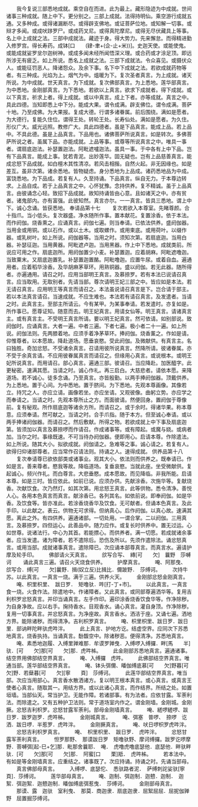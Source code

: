 <!-- { "loadSidebar": true } -->
　　我今复说三部悉地成就。乘空自在而进。此为最上。藏形隐迹为中成就。世间诸事三种成就。随上中下。更分别之。三部上成就。法得持明仙。乘空游行成就五通。又多种成。或得诸漏断尽。或得辟支佛地。或证菩萨位地。或知解一切事。或辩才多闻。或成吠跢罗尸。或成药叉尼。或得真陀摩尼。或得无尽伏藏具上等事。名上中上成就之法。三部中成就法。藏迹于身。得大势力。先来懈怠。而得精进勤入修罗宫。得长寿药。成钵[口　　(肄-聿+(企-止+米))]。史迦天使。或能使鬼。或能成就娑罗坌尔迦树神。或成多闻未经所闻悟深义理。或合药或才涂足顶。即远所涉无有疲乏。如上所说。悉名上成就之法。三部下成就法。令众喜见。或摄伏众人。或能征罚恶人。降诸怨众。及余下事。名下中下成就之法。若欲成就药物等者。有三种成。光焰为上。烟气为中。熅暖为下。复次圣者真言。为上成就。诸天所说。为中成就。世天真言。为下成就。复次佛部真言。为上悉地。莲华部真言。为中悉地。金刚部真言。为下悉地。若欲以上真言。欲求下成就者。得下成就。或以下真言。祈求上者。得上成就。或以中真言。成上下者。亦等成就。真言之中。具此四德。当知即悉上中下分。能成大果。谓令成满。辟支佛位。谓令成满。菩萨十地。乃至成佛。为大果报。复成大德。行谓多诸眷属。前后围绕。满如是愿者。为大德行。复能久住位。谓得王处。转轮王处。长寿仙处。满如是愿者。为久住。形仪广大。威光远照。教修广大。具此四德者。虽是下品真言。能成上品。若上品中。不具此德。虽是上品真言。下品用也。诸佛菩萨所说真言。如是转次。多佛菩萨所说之者。虽属下品。亦能成就。上品等事。或尊等所说真言之中。唯具一事者。谓扇底迦法。补瑟置迦法。阿毗遮嚧迦法。虽具一事。于中各有上中下品。岂有下品真言。能成上事。犹若青泥。出妙莲华。固无疑也。岂有上品慈善真言。能成忿怒下品成就。如白檀木其性清凉。若风击相揩。自然火起。非无因缘也。如是差互。虽非次第。诸余悉地。皆物疑虑。身分悉地为上品成。诸药悉地品为中成。富饶悉地。为下品成。若复有人。久至持诵。下品真言。纵自无力。于本尊边转求。上品自成。若于上品真言之中。心怀犹豫。念持供养。复不精诚。虽于上品真言。由彼诵念心轻。致招下品成就。故知持诵皆由心意。且如诸天之中。亦有贫者。诸鬼部内。亦有富强。此彼知然。真言亦尔。一一真言。皆具三悉地。谓上中下。诚心念诵。皆获悉地。
奉请品第十七
　　复次若欲入本尊室。先睹尊颜。合十指爪。当小低头。复次器盛。净水随所作事。置本献花。复置涂香。依于本法。而作阏伽。烧香熏之。应诵真言。阏伽七遍。则当奉请。已依法供养。盛阏伽器。当用金或用铜。或以石作。或以土木。或取螺作。或用束底。或用荷叶。以缀作器。或乳树叶。如上所说。阏伽器等。当用之时。须知次第。若扇底迦。当用白器。补瑟征迦。当用黄器。阿毗遮卢迦。当用黑器。作上中下悉地。成就类前。所说应可用之作。扇底迦所。用阏伽置少小麦。补瑟置迦。应着胡麻。阿毗遮噜迦。当致粟末。又扇底迦置乳。补瑟置迦置酪。阿毗噜迦。应置牛尿。或着自血。遍通用者。应着稻华涂香。及华胡麻茅草环。用熟铜器。盛以阏伽。若无此器。随所得者。亦遍通用。请召之时。应用当部明王真言。及慕捺罗。若有本法已说请召真言。应当取用。无取别者。先请当部。尊次请明王妃三部之中。皆应如是本法。若无请召真言。应用明王等真言而请召之。本法虽说请召真言是下。岂合请于部主。若以本法真言请召。当速成就。不应生难也。本法若有请召真言。及发遣者。当请之时。此真言主。至部主所请云。今有某甲。为某事奉请。若发遣时。亦复如是。所作事已。愿尊证知。随意而去。明王妃真言。用请女仙等。明王真言。请诸真言主。或有真言主。不受明王真言所请。要以明王妃真言。然可依请。如别部说。致阏伽时。应诵真言。大者一遍。中者三遍。下者七遍。极小者二十一遍。如上所说。阏伽法则。先两膝着地。应须手着净茅草环。捧阏伽。烧香薰之。作如是请。仰惟尊者。以本愿故。降赴道场。愿垂哀愍。受此阏伽。及微献供。有真言主。名曰独胜。奇加忿怒。不受诸余真言。召请用彼所说真言。然降所请。彼诸眷属。亦不受于余真言请。不应用彼眷属真言而请召之。但缘用心真言。或说根本。或明王妃所说真言。而用请召。部心真言。遍通三部。彼请召。当应降赴。加医醯字。此更秘密。速满其愿。当请之时。诚心作礼。再三启白。大慈悲者。请依本愿。来降道场。若不诚心。徒多念诵。乃至真言。亦皆殷勤。以两手捧阏伽器。顶戴供养。为上悉地。置于心间。为中悉地。置于脐间。为下悉地。先观本尊画像。其像若立。持咒之人。亦应立请。画像若坐。亦应坐请。又观彼像。曲躬立势。亦应学之而奉请之。当请之时。先观本尊所止之方。而面彼请。然便回身。置阏伽于尊像前。复有秘观。所作扇底迦等诸余方所。而请召之。或于余时。得诸华果。称本尊意。应须奉请。然可献之。当请之时。合手爪指。随于本方。但至诚心奉请。或以两手捧诸阏伽器。而请召之。然后敷献。所得之物。若欲成就上中下事及扇底迦第。皆须加以真言及慕捺啰而作请召。作成诸事等。或有障起。或魔与娆。或病者加。当尔之时。事缘既速。不可当待办阏伽器。便即用心。启请本尊。作除遣法。如上所说。随其大小。拟欲成就。阏伽请之。急难等之事。诚心请之。若复有人。欲得归仰诸部尊者。应当常作召请法则。持诵之人。速得成就。
供养品第十八
　　复次奉请尊已欲依部类或诸事业。观其大小。依法则而供养之。既奉请已。作如是言。善来尊者。愍我等故。降临道场。复垂哀愍。当就此座。坐受微献供。复起诚心。频兴作礼。而白尊言。大悲垂愍。成本愿故。而见降临。非我所能。启请本尊。如是三时。皆应依此。如前已说。应须办供。先献涂香。次施华等。复献烧香。次献饮食。次乃然灯。如其次第。用忿怒王真言。此等供物。悉令清净。善悦人心。各用本色真言而真言。献涂香已。各列其名。如依前说。即奉阏伽。如是华香。及饮食等。皆亦准此。若涂香烧香华及饮食。无可献者。但诵本色真言。及此手印。以此献之。表云。供物无可求得。但纳真心。后作阏伽。以真心故。速满其愿。离此之外。有四供养。遍通诸部。一切处用。一谓合掌。二以阏伽。三用真言。及慕捺罗。四但运心。此善品中。随力应作。或复长时供养中。置无过运。心如世尊。说诸法行。中心为其首。若能摽心。而供养者。满一切愿。若成就诸余事者。应当发遣。诸为障者。若不遣除后。恐伤及所以。先须作遣除法。诵忿怒真言。或用当部。成就诸事真言。遣除障已。次应诵本部尊真言。而真言水。遍请护摩及轮手印。
　　佛部请火天真言。
　　欱写合写、　縳[可　　欠]　曩野　莎嚩诃
　　诵此真言三遍。请召火天烧食供养。
　　护摩真言。
　　唵、阿那曳、　欱写合．缚[可　　欠]曩野．揖(奴立反)比揖比．儞跛野．　莎缚诃。
　　次持牛苏。以此真言。一真言一烧。满于三遍。供养火天。
　　金刚部忿怒金刚真言。
　　唵、枳里枳里、　跋日罗．　矩噜驮．吽[打-丁+巿]。
　　以此真言。一真言食一烧。火食作法。除遣地中。作诸障者。又此真言。或同部尊遍洒华等。复用吉利枳罗忿怒真言。并印当诵真言。左手作印。遍印涂香烧香饮食华等。作净除秽。为自身净故。应以右手。掬持香水。目观香水。诵心真言。灌自身顶。作净除秽。复用一切事真言。并忿怒真言。为净座故。真言香水。洒洁于座。又诵七遍。洒地方界。能除诸秽。而得清净。吉利枳罗真言。
　　唵、枳里枳里、跋日罗．跋日里．部讷畔陀畔驮虎吽泮。
　　此上真言、护地方讫。结虚空界。应同次下苏悉地真言。烧香执持。当诵真言。馚馥空中。除诸秽恶。便得清净。苏悉地真言。
　　唵、素悉地迦履、入缚里亸难那．牟谟罗亸曳．入缚啰入缚攞．畔[馬　　半]驮．[可　　欠]那[可　　欠]那．虎吽柹。
　　此金刚部苏悉地真言。遍通诸事。结空界用佛部结空界真言。
　　唵、入缚攞　虎吽。
　　此佛部结空界真言。唯通当部。莲华部结空界真言。
　　唵、钵头弭儞、皤伽缚底慕[可　　欠]野暮[可　　欠]野．若蘖暮[可　　欠][寧　　頁]　莎缚诃。
　　此莲华部结空界真言。唯当部。次应当用部心。真言香水散洒诸方。复以明王根本真言。或心真言。或真言王使者心真言。随取其一。用结方界。或以此诸心真言。而作结界。所结之处。如置垣墙。当部仙天。常当护卫。无能作障。若诸部事。有为法者。应依甘露。军荼利法。而除遣之。又有五种护卫法则。常于道场室内作之。谓金刚墙。金刚城。金刚撅。忿怒吉利枳罗。忿怒甘露军荼利。部母金刚墙真言。
　　唵、縒啰縒啰、跋日罗．跋罗迦罗．虎吽柹。
　　金刚城真言。
　　唵、弭塞　普啰、　捺啰　讫洒．跋日啰．半惹罗．虎吽泮。
　　金刚撅真言。
　　唵、吠日啰枳罗虎吽泮。
　　忿怒吉利枳罗真言。
　　唵、　枳里枳里、　跋日罗．　虎吽泮。
　　忿怒甘露军荼利真言。
　　怛罗那野、　那谟跋日罗　矩噜驮野、摩诃缚攞。跋罗讫啰摩野．菩嚩弭[起-巳+乞]那．毗那舍曩耶．　唵．　虎噜虎噜底瑟他．底瑟他．畔驮畔驮．[可　　欠]那[可　　欠]那．　阿蜜[口　　栗]羝．　虎吽柹。
　　若本法中。有如是等金刚墙真言。应重结之。诸事既了。次应持诵。持诵之时。先诵当部母。
　　真言佛部母真言。
　　入缚啰、底瑟佗、　悉驮路者泥．　萨缚刺詑娑驮[寧　　頁]．莎缚诃。
　　莲华部母真言。
　　唵、迦制、弭迦制．迦戆．迦制．　迦絮．弭迦絮．迦戆迦制．皤伽缚底弭惹曳．　莎缚诃。
　　金刚部母真言。
　　那谟、露　迦驮　室利曳、　那莫．商迦隶．扇底迦隶．屈絮屈屈．屈抳伽亸野　屈置掘莎缚诃。
